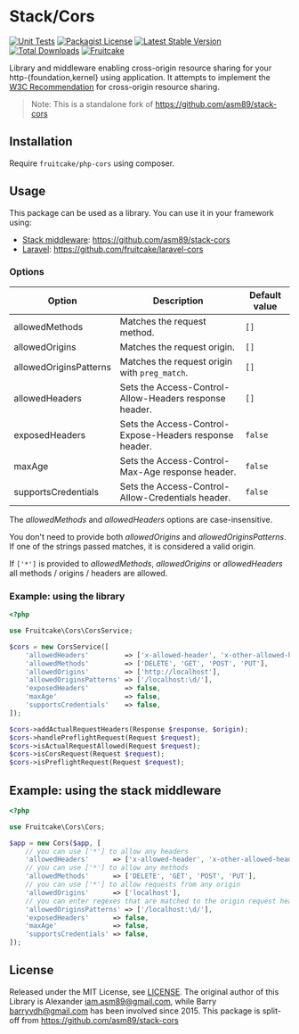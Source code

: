 # Stack/Cors

[![Unit Tests](https://github.com/fruitcake/php-cors/actions/workflows/run-tests.yml/badge.svg)](https://github.com/fruitcake/php-cors/actions)
[![Packagist License](https://poser.pugx.org/fruitcake/php-cors/license.png)](http://choosealicense.com/licenses/mit/)
[![Latest Stable Version](https://poser.pugx.org/fruitcake/php-cors/version.png)](https://packagist.org/packages/fruitcake/php-cors)
[![Total Downloads](https://poser.pugx.org/fruitcake/php-cors/d/total.png)](https://packagist.org/packages/fruitcake/php-cors)
[![Fruitcake](https://img.shields.io/badge/Powered%20By-Fruitcake-b2bc35.svg)](https://fruitcake.nl/)

Library and middleware enabling cross-origin resource sharing for your
http-{foundation,kernel} using application. It attempts to implement the
[W3C Recommendation] for cross-origin resource sharing.

[W3C Recommendation]: http://www.w3.org/TR/cors/

> Note: This is a standalone fork of https://github.com/asm89/stack-cors
## Installation

Require `fruitcake/php-cors` using composer.

## Usage

This package can be used as a library. You can use it in your framework using:

 - [Stack middleware](http://stackphp.com/): https://github.com/asm89/stack-cors
 - [Laravel](https://laravel.com): https://github.com/fruitcake/laravel-cors
 

### Options

| Option                 | Description                                                | Default value |
|------------------------|------------------------------------------------------------|---------------|
| allowedMethods         | Matches the request method.                                | `[]`          |
| allowedOrigins         | Matches the request origin.                                | `[]`          |
| allowedOriginsPatterns | Matches the request origin with `preg_match`.              | `[]`          |
| allowedHeaders         | Sets the Access-Control-Allow-Headers response header.     | `[]`          |
| exposedHeaders         | Sets the Access-Control-Expose-Headers response header.    | `false`       |
| maxAge                 | Sets the Access-Control-Max-Age response header.           | `false`       |
| supportsCredentials    | Sets the Access-Control-Allow-Credentials header.          | `false`       |

The _allowedMethods_ and _allowedHeaders_ options are case-insensitive.

You don't need to provide both _allowedOrigins_ and _allowedOriginsPatterns_. If one of the strings passed matches, it is considered a valid origin.

If `['*']` is provided to _allowedMethods_, _allowedOrigins_ or _allowedHeaders_ all methods / origins / headers are allowed.

### Example: using the library

```php
<?php

use Fruitcake\Cors\CorsService;

$cors = new CorsService([
    'allowedHeaders'         => ['x-allowed-header', 'x-other-allowed-header'],
    'allowedMethods'         => ['DELETE', 'GET', 'POST', 'PUT'],
    'allowedOrigins'         => ['http://localhost'],
    'allowedOriginsPatterns' => ['/localhost:\d/'],
    'exposedHeaders'         => false,
    'maxAge'                 => false,
    'supportsCredentials'    => false,
]);

$cors->addActualRequestHeaders(Response $response, $origin);
$cors->handlePreflightRequest(Request $request);
$cors->isActualRequestAllowed(Request $request);
$cors->isCorsRequest(Request $request);
$cors->isPreflightRequest(Request $request);
```

## Example: using the stack middleware

```php
<?php

use Fruitcake\Cors\Cors;

$app = new Cors($app, [
    // you can use ['*'] to allow any headers
    'allowedHeaders'      => ['x-allowed-header', 'x-other-allowed-header'],
    // you can use ['*'] to allow any methods
    'allowedMethods'      => ['DELETE', 'GET', 'POST', 'PUT'],
    // you can use ['*'] to allow requests from any origin
    'allowedOrigins'      => ['localhost'],
    // you can enter regexes that are matched to the origin request header
    'allowedOriginsPatterns' => ['/localhost:\d/'],
    'exposedHeaders'      => false,
    'maxAge'              => false,
    'supportsCredentials' => false,
]);
```

## License

Released under the MIT License, see [LICENSE](LICENSE).
The original author of this Library is Alexander <iam.asm89@gmail.com>, while Barry <barryvdh@gmail.com> has been involved since 2015.
This package is split-off from https://github.com/asm89/stack-cors